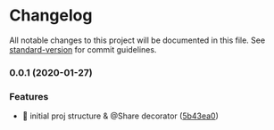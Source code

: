 # Changelog

All notable changes to this project will be documented in this file. See [standard-version](https://github.com/conventional-changelog/standard-version) for commit guidelines.

### 0.0.1 (2020-01-27)


### Features

* 🎸 initial proj structure & @Share decorator ([5b43ea0](https://github.com/ngspot/rxjs/commit/5b43ea06a7752aa1d720b3ea99f8f645672f6442))

